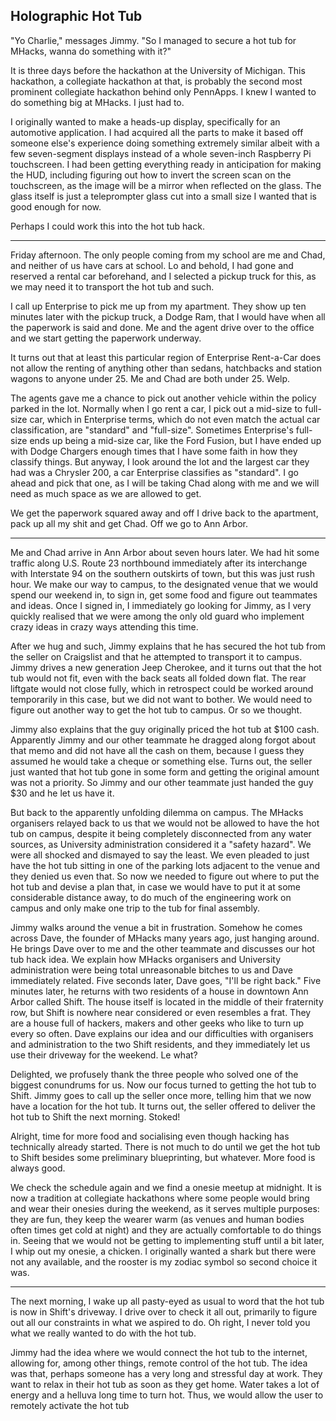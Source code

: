 ## Holographic Hot Tub

"Yo Charlie," messages Jimmy. "So I managed to secure a hot tub for MHacks, wanna do something with it?"

It is three days before the hackathon at the University of Michigan. This hackathon, a collegiate hackathon at that, is probably the second most prominent collegiate hackathon behind only PennApps. I knew I wanted to do something big at MHacks. I just had to.

I originally wanted to make a heads-up display, specifically for an automotive application. I had acquired all the parts to make it based off someone else's experience doing something extremely similar albeit with a few seven-segment displays instead of a whole seven-inch Raspberry Pi touchscreen. I had been getting everything ready in anticipation for making the HUD, including figuring out how to invert the screen scan on the touchscreen, as the image will be a mirror when reflected on the glass. The glass itself is just a teleprompter glass cut into a small size I wanted that is good enough for now.

Perhaps I could work this into the hot tub hack.

-----

Friday afternoon. The only people coming from my school are me and Chad, and neither of us have cars at school. Lo and behold, I had gone and reserved a rental car beforehand, and I selected a pickup truck for this, as we may need it to transport the hot tub and such.

I call up Enterprise to pick me up from my apartment. They show up ten minutes later with the pickup truck, a Dodge Ram, that I would have when all the paperwork is said and done. Me and the agent drive over to the office and we start getting the paperwork underway.

It turns out that at least this particular region of Enterprise Rent-a-Car does not allow the renting of anything other than sedans, hatchbacks and station wagons to anyone under 25. Me and Chad are both under 25. Welp.

The agents gave me a chance to pick out another vehicle within the policy parked in the lot. Normally when I go rent a car, I pick out a mid-size to full-size car, which in Enterprise terms, which do not even match the actual car classification, are "standard" and "full-size". Sometimes Enterprise's full-size ends up being a mid-size car, like the Ford Fusion, but I have ended up with Dodge Chargers enough times that I have some faith in how they classify things. But anyway, I look around the lot and the largest car they had was a Chrysler 200, a car Enterprise classifies as "standard". I go ahead and pick that one, as I will be taking Chad along with me and we will need as much space as we are allowed to get.

We get the paperwork squared away and off I drive back to the apartment, pack up all my shit and get Chad. Off we go to Ann Arbor.

-----

Me and Chad arrive in Ann Arbor about seven hours later. We had hit some traffic along U.S. Route 23 northbound immediately after its interchange with Interstate 94 on the southern outskirts of town, but this was just rush hour. We make our way to campus, to the designated venue that we would spend our weekend in, to sign in, get some food and figure out teammates and ideas. Once I signed in, I immediately go looking for Jimmy, as I very quickly realised that we were among the only old guard who implement crazy ideas in crazy ways attending this time.

After we hug and such, Jimmy explains that he has secured the hot tub from the seller on Craigslist and that he attempted to transport it to campus. Jimmy drives a new generation Jeep Cherokee, and it turns out that the hot tub would not fit, even with the back seats all folded down flat. The rear liftgate would not close fully, which in retrospect could be worked around temporarily in this case, but we did not want to bother. We would need to figure out another way to get the hot tub to campus. Or so we thought.

Jimmy also explains that the guy originally priced the hot tub at $100 cash. Apparently Jimmy and our other teammate he dragged along forgot about that memo and did not have all the cash on them, because I guess they assumed he would take a cheque or something else. Turns out, the seller just wanted that hot tub gone in some form and getting the original amount was not a priority. So Jimmy and our other teammate just handed the guy $30 and he let us have it.

But back to the apparently unfolding dilemma on campus. The MHacks organisers relayed back to us that we would not be allowed to have the hot tub on campus, despite it being completely disconnected from any water sources, as University administration considered it a "safety hazard". We were all shocked and dismayed to say the least. We even pleaded to just have the hot tub sitting in one of the parking lots adjacent to the venue and they denied us even that. So now we needed to figure out where to put the hot tub and devise a plan that, in case we would have to put it at some considerable distance away, to do much of the engineering work on campus and only make one trip to the tub for final assembly.

Jimmy walks around the venue a bit in frustration. Somehow he comes across Dave, the founder of MHacks many years ago, just hanging around. He brings Dave over to me and the other teammate and discusses our hot tub hack idea. We explain how MHacks organisers and University administration were being total unreasonable bitches to us and Dave immediately related. Five seconds later, Dave goes, "I'll be right back." Five minutes later, he returns with two residents of a house in downtown Ann Arbor called Shift. The house itself is located in the middle of their fraternity row, but Shift is nowhere near considered or even resembles a frat. They are a house full of hackers, makers and other geeks who like to turn up every so often. Dave explains our idea and our difficulties with organisers and administration to the two Shift residents, and they immediately let us use their driveway for the weekend. Le what?

Delighted, we profusely thank the three people who solved one of the biggest conundrums for us. Now our focus turned to getting the hot tub to Shift. Jimmy goes to call up the seller once more, telling him that we now have a location for the hot tub. It turns out, the seller offered to deliver the hot tub to Shift the next morning. Stoked!

Alright, time for more food and socialising even though hacking has technically already started. There is not much to do until we get the hot tub to Shift besides some preliminary blueprinting, but whatever. More food is always good.

We check the schedule again and we find a onesie meetup at midnight. It is now a tradition at collegiate hackathons where some people would bring and wear their onesies during the weekend, as it serves multiple purposes: they are fun, they keep the wearer warm (as venues and human bodies often times get cold at night) and they are actually comfortable to do things in. Seeing that we would not be getting to implementing stuff until a bit later, I whip out my onesie, a chicken. I originally wanted a shark but there were not any available, and the rooster is my zodiac symbol so second choice it was.

-----

The next morning, I wake up all pasty-eyed as usual to word that the hot tub is now in Shift's driveway. I drive over to check it all out, primarily to figure out all our constraints in what we aspired to do. Oh right, I never told you what we really wanted to do with the hot tub.

Jimmy had the idea where we would connect the hot tub to the internet, allowing for, among other things, remote control of the hot tub. The idea was that, perhaps someone has a very long and stressful day at work. They want to relax in their hot tub as soon as they get home. Water takes a lot of energy and a helluva long time to turn hot. Thus, we would allow the user to remotely activate the hot tub
